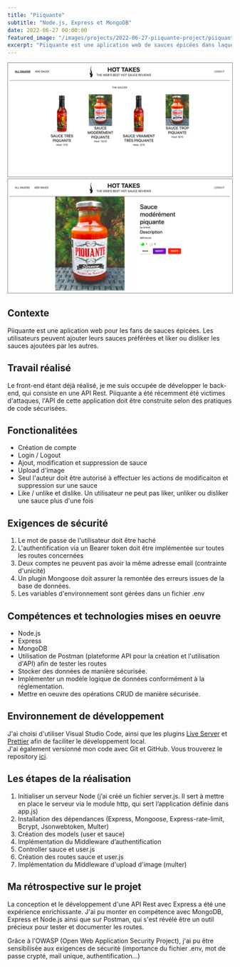 ```yaml
---
title: "Piiquante"
subtitle: "Node.js, Express et MongoDB"
date: 2022-06-27 00:00:00
featured_image: "/images/projects/2022-06-27-piiquante-project/piiquante_cover.jpg"
excerpt: "Piiquante est une aplication web de sauces épicées dans laquelle les utilisateurs peuvent ajouter leurs sauces préférées et liker ou disliker les sauces ajoutées par les autres."
---
```


<div class="gallery" data-columns="2">
  <img
    src="/images/projects/2022-06-27-piiquante-project/piquante_homepage.png"
    style="border: 1px solid grey"
  />
  <img
    src="/images/projects/2022-06-27-piiquante-project/piquante_details.png"
    style="border: 1px solid grey"
  />
</div>

## Contexte

Piiquante est une aplication web pour les fans de sauces épicées. Les utilisateurs peuvent ajouter leurs sauces préférées et liker ou disliker les sauces ajoutées par les autres.

## Travail réalisé

Le front-end étant déjà réalisé, je me suis occupée de développer le back-end, qui consiste en une API Rest. Piiquante a été récemment été victimes d'attaques, l'API de cette application doit être construite selon des pratiques de code sécurisées.

## Fonctionalitées

- Création de compte
- Login / Logout
- Ajout, modification et suppression de sauce
- Upload d'image
- Seul l'auteur doit être autorisé à effectuer les actions de modificaiton et suppression sur une sauce
- Like / unlike et dislike. Un utilisateur ne peut pas liker, unliker ou disliker une sauce plus d'une fois

## Exigences de sécurité

1. Le mot de passe de l'utilisateur doit être haché
2. L'authentification via un Bearer token doit être implémentée sur toutes les routes concernées
3. Deux comptes ne peuvent pas avoir la même adresse email (contrainte d'unicité)
4. Un plugin Mongoose doit assurer la remontée des erreurs issues de la base de données.
5. Les variables d'environnement sont gérées dans un fichier .env

## Compétences et technologies mises en oeuvre

- Node.js
- Express
- MongoDB
- Utilisation de Postman (plateforme API pour la création et l'utilisation d'API) afin de tester les routes
- Stocker des données de manière sécurisée.
- Implémenter un modèle logique de données conformément à la réglementation.
- Mettre en oeuvre des opérations CRUD de manière sécurisée.

## Environnement de développement

J'ai choisi d'utiliser Visual Studio Code, ainsi que les plugins [Live Server](https://marketplace.visualstudio.com/items?itemName=ritwickdey.LiveServer) et [Prettier](https://prettier.io/) afin de faciliter le développement local.  
J'ai également versionné mon code avec Git et GitHub. Vous trouverez le repository [ici](https://github.com/alelarge/piiquante).

## Les étapes de la réalisation

1. Initialiser un serveur Node (j’ai créé un fichier server.js. Il sert à mettre en place le serveur via le module http, qui sert l’application définie dans app.js)
2. Installation des dépendances (Express, Mongoose, Express-rate-limit, Bcrypt, Jsonwebtoken, Multer)
3. Création des models (user et sauce)
4. Implémentation du Middleware d’authentification
5. Controller sauce et user.js
6. Création des routes sauce et user.js
7. Implémentation du Middleware d'upload d'image (multer)

## Ma rétrospective sur le projet

La conception et le développement d'une API Rest avec Express a été une expérience enrichissante. J'ai pu monter en compétence avec MongoDB, Express et Node.js ainsi que sur Postman, qui s'est révélé être un outil précieux pour tester et documenter les routes.

Grâce à l'OWASP (Open Web Application Security Project), j'ai pu être sensibilisée aux exigences de sécurité (importance du fichier .env, mot de passe crypté, mail unique, authentification...)
